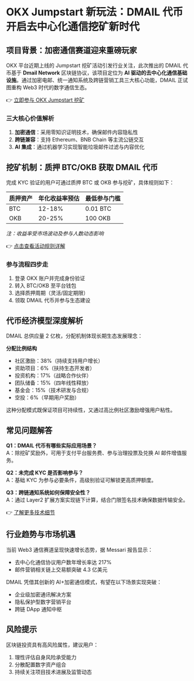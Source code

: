 # OKX Jumpstart 新玩法：DMAIL 代币开启去中心化通信挖矿新时代

## 项目背景：加密通信赛道迎来重磅玩家  
OKX 平台近期上线的 Jumpstart 挖矿活动引发行业关注，此次推出的 DMAIL 代币基于 **Dmail Network** 区块链协议，该项目定位为 **AI 驱动的去中心化通信基础设施**。通过加密电邮、统一通知系统及跨链营销工具三大核心功能，DMAIL 正试图重构 Web3 时代的数字通信生态。

👉 [立即参与 OKX Jumpstart 挖矿](https://bit.ly/okx_welcome)  

### 三大核心价值解析  
1. **加密通信**：采用零知识证明技术，确保邮件内容隐私性  
2. **跨链兼容**：支持 Ethereum、BNB Chain 等主流公链交互  
3. **AI 集成**：通过机器学习实现智能垃圾邮件过滤与内容优化  

## 挖矿机制：质押 BTC/OKB 获取 DMAIL 代币  

完成 KYC 验证的用户可通过质押 BTC 或 OKB 参与挖矿，具体规则如下：  

| 质押资产 | 年化收益率预估 | 最低参与门槛 |  
|----------|------------------|--------------|  
| BTC      | 12-18%           | 0.01 BTC     |  
| OKB      | 20-25%           | 100 OKB      |  

*注：收益率受市场波动及参与人数动态影响*  

👉 [点击查看活动规则详解](https://bit.ly/okx_welcome)  

### 参与流程四步走  
1. 登录 OKX 账户并完成身份验证  
2. 转入 BTC/OKB 至平台钱包  
3. 选择质押周期（灵活/固定期限）  
4. 领取 DMAIL 代币并参与生态建设  

## 代币经济模型深度解析  

DMAIL 总供应量 2 亿枚，分配机制体现长期生态发展理念：  

**分配比例结构**  
- 社区激励：38%（持续支持用户增长）  
- 资助项目：6%（扶持生态开发者）  
- 投资机构：17%（战略合作伙伴）  
- 团队储备：15%（四年线性释放）  
- 基金会：15%（技术研发与合规）  
- 空投：6%（早期用户奖励）  

这种分配模式既保证项目可持续性，又通过高比例社区激励增强用户粘性。  

## 常见问题解答  

**Q1：DMAIL 代币有哪些实际应用场景？**  
A：除挖矿奖励外，可用于支付平台服务费、参与治理投票及兑换 AI 邮件增值服务。  

**Q2：未完成 KYC 是否影响参与？**  
A：基础 KYC 为参与必要条件，高级别验证可解锁更高质押额度。  

**Q3：跨链通知系统如何保障安全性？**  
A：通过 Layer2 扩展方案实现链下计算，结合门限签名技术确保数据传输安全。  

👉 [了解更多技术细节](https://bit.ly/okx_welcome)  

## 行业趋势与市场机遇  

当前 Web3 通信赛道呈现快速增长态势，据 Messari 报告显示：  
- 去中心化通信协议用户数年增长率达 217%  
- 邮件营销相关链上交易额突破 4.3 亿美元  

DMAIL 凭借其创新的 AI+加密通信模式，有望在以下场景实现突破：  
- 企业级加密通讯解决方案  
- 隐私保护型数字营销平台  
- 跨链 DApp 通知中枢  

## 风险提示  

区块链投资具有高风险属性，建议用户：  
1. 理性评估自身风险承受能力  
2. 分散配置数字资产组合  
3. 持续关注项目技术进展及监管动态  
